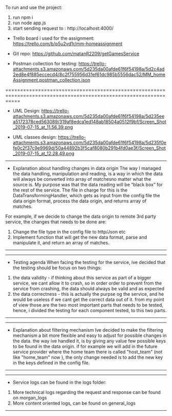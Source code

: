 To run and use the project:
1. run npm i
2. run node app.js
3. start sending request to : http://localhost:4000/

* Trello board i used for the assignment: https://trello.com/b/p5u2vd1r/mm-homeassignment

* Git repo: https://github.com/matanR2209/getGamesService

* Postman collection for testing: https://trello-attachments.s3.amazonaws.com/5d235da00afde61f6f54198a/5d2c4ad2ed8e4f885eccecd4/8c2f755956d31ef61dc985b5556dac52/MM_homeAssignment.postman_collection.json

=================================================================================================================

* UML Design: https://trello-attachments.s3.amazonaws.com/5d235da00afde61f6f54198a/5d235eea5172378ced563089/319af8edca1ed148ab18504a0512f9bf/Screen_Shot_2019-07-15_at_11.56.39.png

* UML classes design: https://trello-attachments.s3.amazonaws.com/5d235da00afde61f6f54198a/5d235f0efe0c2f37c9e9969d/50a44892b3f5caf8080b291b4fd0ae3f/Screen_Shot_2019-07-15_at_12.28.49.png

****************************************************************************************
* Explanation about handling changes in data origin
The way I managed the data handling, manipulation and reading,
is a way in which the data will always be converted into array of matchesno matter what the source is.
My purpose was that the data reading will be “black box” for the rest of the service.
The file in charge for this is the DataTransformingHandler,
which gets as input from the config file the data origin format, process the data origin, and returns array of matches.

For example, if we decide to change the data origin to remote 3rd party service, the changes that needs to be done are:
1.	Change the file type in the config file to http/Json etc
2.	Implement function that will get the new data format, parse and manipulate it, and return an array of matches.
****************************************************************************************

****************************************************************************************
* Testing agenda
When facing the testing for the service, ive decided that the testing should be focus on two things:
1. the data validity - if thinking about this service as part of a bigger service, we cant allow it to crash,
   so in order order to prevent from the service from crashing, the data should always be valid and as expected
2. the data correctness - this is actually the purpse og the service, and he would be useless if we cant get the correct data
   out of it.
from my point of view those are the two most important parts that needs to be tested, hence, i divided the testing
for each component tested, to this two parts.
****************************************************************************************


****************************************************************************************
* Explanation about filtering mechanism
Ive decided to make the filtering mechanism a bit more flexible and easy to adjust for possible changes in the data.
the way ive handled it, is by giving any value few possible keys to be found in the data origin. if for example we will add
in the future service provider where the home team there is called "host_team" (not like "home_team" now ), the only change needed is to add
the new key in the keys defined in the config file.
****************************************************************************************


****************************************************************************************
* Service logs can be found in the logs folder:
1. More technical logs regarding the request and response can be found on morgan_logs
2. More content oriented logs, can be found on general_logs
****************************************************************************************